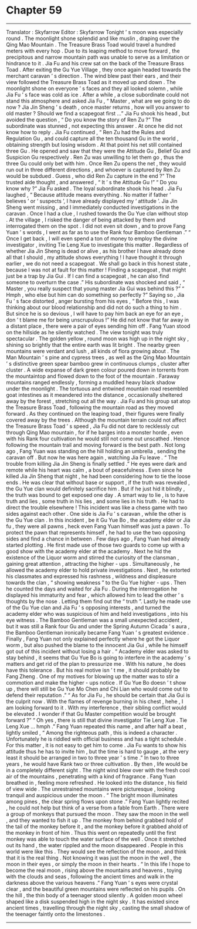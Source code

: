 
# Chapter 59


---

Translator : Skyfarrow Editor : Skyfarrow
Tonight ’ s moon was especially round .
The moonlight shone splendid and like muslin , draping over the Qing Mao Mountain .
The Treasure Brass Toad would travel a hundred meters with every hop . Due to its leaping method to move forward , the precipitous and narrow mountain path was unable to serve as a limitation or hindrance to it .
Jia Fu and his crew sat on the back of the Treasure Brass Toad . After exiting the Gu Yue Village , they once again headed towards the merchant caravan ’ s direction .
The wind blew past their ears , and their view followed the Treasure Brass Toad as it moved up and down .
The moonlight shone on everyone ’ s faces and they all looked solemn , while Jia Fu ’ s face was cold as ice .
After a while , a close subordinate could not stand this atmosphere and asked Jia Fu , “ Master , what are we going to do now ? Jia Jin Sheng ’ s death , once master returns , how will you answer to old master ? Should we find a scapegoat first …”
Jia Fu shook his head , but avoided the question , “ Do you know the story of Ren Zu ?”
The subordinate was stunned , not expecting this answer . At once he did not know how to reply .
Jia Fu continued , “ Ren Zu had the Rules and Regulation Gu , and could capture all the ten thousand Gu in the world , obtaining strength but losing wisdom . At that point his net still contained three Gu . He opened and saw that they were the Attitude Gu , Belief Gu and Suspicion Gu respectively . Ren Zu was unwilling to let them go , thus the three Gu could only bet with him . Once Ren Zu opens the net , they would run out in three different directions , and whoever is captured by Ren Zu would be subdued . Guess , who did Ren Zu capture in the end ?”
The trusted aide thought , and answered , “ It ’ s the Attitude Gu !”
“ Do you know why ?” Jia Fu asked . The loyal subordinate shook his head .
Jia Fu laughed , “ Because attitude means everything . No matter if father ‘ believes ’ or ‘ suspects ’, I have already displayed my ‘ attitude ’. Jia Jin Sheng went missing , and I immediately conducted investigations in the caravan . Once I had a clue , I rushed towards the Gu Yue clan without stop . At the village , I risked the danger of being attacked by them and interrogated them on the spot . I did not even sit down , and to prove Fang Yuan ’ s words , I went as far as to use the Rank four Bamboo Gentleman .”
“ Once I get back , I will even spend a ton of money to employ the divine investigator , inviting Tie Leng Xue to investigate this matter . Regardless of whether Jia Jin Sheng is dead or alive , as his brother I have already done all that I should , my attitude shows everything ! I have thought it through earlier , we do not need a scapegoat . We shall go back in this honest state , because I was not at fault for this matter ! Finding a scapegoat , that might just be a trap by Jia Gui . If I can find a scapegoat , he can also find someone to overturn the case .”
His subordinate was shocked and said , “ Master , you really suspect that young master Jia Gui was behind this ?”
“ Hmph , who else but him can do something so perfectly ?” Saying so , Jia Fu ’ s face distorted , anger bursting from his eyes , “ Before this , I was thinking about our blood relationship and did not do such a thing to him . But since he is so devious , I will have to pay him back an eye for an eye , don ’ t blame me for being unscrupulous !”
He did not know that far away in a distant place , there were a pair of eyes sending him off .
Fang Yuan stood on the hillside as he silently watched .
The view tonight was truly spectacular .
The golden yellow , round moon was high up in the night sky , shining so brightly that the entire earth was lit bright .
The nearby green mountains were verdant and lush , all kinds of flora growing about . The Man Mountain ’ s pine and cypress trees , as well as the Qing Mao Mountain ’ s distinctive green spear bamboo grew in continuous clumps , cluster after cluster . A wide expanse of dark green colour poured down in torrents from the mountaintop and flowed down to the foot of the mountain .
Faraway mountains ranged endlessly , forming a muddled heavy black shadow under the moonlight .
The tortuous and entwined mountain road resembled goat intestines as it meandered into the distance , occasionally sheltered away by the forest , stretching out all the way .
Jia Fu and his group sat atop the Treasure Brass Toad , following the mountain road as they moved forward . As they continued on the leaping toad , their figures were finally covered away by the trees .
Although the mountain terrain could not affect the Treasure Brass Toad ’ s speed , Jia Fu did not dare to recklessly cut through Qing Mao mountain , for if he barges into a monster horde , even with his Rank four cultivation he would still not come out unscathed . Hence following the mountain trail and moving forward is the best path .
Not long ago , Fang Yuan was standing on the hill holding an umbrella , sending the caravan off . But now he was here again , watching Jia Fu leave .
“ The trouble from killing Jia Jin Sheng is finally settled .” He eyes were dark and remote while his heart was calm , a bout of peacefulness .
Even since he killed Jia Jin Sheng that night , he had been considering how to tie the loose ends .
He was clear that without base or support , if the truth was revealed , the Gu Yue clan would definitely sacrifice him . But if he just hid it blindly , the truth was bound to get exposed one day .
A smart way to lie , is to have truth and lies , some truth in his lies , and some lies in his truth .
He had to direct the trouble elsewhere !
This incident was like a chess game with two sides against each other . One side is Jia Fu ’ s caravan , while the other is the Gu Yue clan . In this incident , be it Gu Yue Bo , the academy elder or Jia fu , they were all pawns , heck even Fang Yuan himself was just a pawn .
To protect the pawn that represents himself , he had to use the two opposing sides and find a chance in between .
Few days ago , Fang Yuan had already started plotting .
He first made use of those two guards to come up with a good show with the academy elder at the academy . Next he hid the existence of the Liquor worm and stirred the curiosity of the clansman , gaining great attention , attracting the higher - ups . Simultaneously , he allowed the academy elder to hold private investigations .
Next , he extorted his classmates and expressed his rashness , wildness and displeasure towards the clan , “ showing weakness ” to the Gu Yue higher - ups .
Then he counted the days and waited for Jia Fu .
During the interrogation he displayed his immaturity and fear , which allowed him to lead the other ’ s thoughts by the nose . Letting them find out the “ truth ”.
Lastly he made use of the Gu Yue clan and Jia Fu ’ s opposing interests , and turned the academy elder who was suspicious of him and held investigations , into his eye witness .
The Bamboo Gentleman was a small unexpected accident , but it was still a Rank four Gu and under the Spring Autumn Cicada ’ s aura , the Bamboo Gentleman ironically became Fang Yuan ’ s greatest evidence .
Finally , Fang Yuan not only explained perfectly where he got the Liquor worm , but also pushed the blame to the innocent Jia Gui , while he himself got out of this incident without losing a hair .
“ Academy elder was asked to stay behind , it seems that Gu Yue Bo is going to interfere in the academy ’ s matters and get rid of the plan to pressurize me . With his nature , he does have this tolerance . But his real motive isn ’ t me , it should probably be Fang Zheng . One of my motives for blowing up the matter was to stir a commotion and make the higher - ups notice . If Gu Yue Bo doesn ’ t show up , there will still be Gu Yue Mo Chen and Chi Lian who would come out to defend their reputation .”
“ As for Jia Fu , he should be certain that Jia Gui is the culprit now . With the flames of revenge burning in his chest , hehe , I am looking forward to it . With my interference , their sibling conflict would be elevated . I wonder if that Gu Master competition would be brought forward ?”
“ Oh yes , there is still that divine investigator Tie Leng Xue . Tie Leng Xue … hmph .” Fang Yuan repeated this name , and after half a beat , lightly smiled , “ Among the righteous path , this is indeed a character . Unfortunately he is riddled with official business and has a tight schedule . For this matter , it is not easy to get him to come . Jia Fu wants to show his attitude thus he has to invite him , but the time is hard to gauge , at the very least it should be arranged in two to three year ’ s time .”
In two to three years , he would have Rank two or three cultivation . By then , life would be in a completely different sight .
The night wind blew over with the fresh cool air of the mountains , penetrating with a kind of fragrance .
Fang Yuan breathed in , feeling more refreshed .
He looked into the distance , his field of view wide . The unrestrained mountains were picturesque , looking tranquil and auspicious under the moon .
“ The bright moon illuminates among pines , the clear spring flows upon stone .” Fang Yuan lightly recited , he could not help but think of a verse from a fable from Earth .
There were a group of monkeys that pursued the moon . They saw the moon in the well , and they wanted to fish it up . The monkey from behind grabbed hold of the tail of the monkey before it , and the monkey before it grabbed ahold of the monkey in front of him . Thus this went on repeatedly until the first monkey was able to touch the water surface of the well .
Once it stretched out its hand , the water rippled and the moon disappeared .
People in this world were like this . They would see the reflection of the moon , and think that it is the real thing .
Not knowing it was just the moon in the well , the moon in their eyes , or simply the moon in their hearts .
“ In this life I hope to become the real moon , rising above the mountains and heavens , toying with the clouds and seas , following the ancient times and walk in the darkness above the various heavens .” Fang Yuan ’ s eyes were crystal clear , and the beautiful green mountains were reflected on his pupils .
On the hill , the thin body of a teenager stood silently .
A golden moon wheel shaped like a disk suspended high in the night sky .
It has existed since ancient times , travelling through the night sky , casting the small shadow of the teenager faintly onto the limestones .

---

